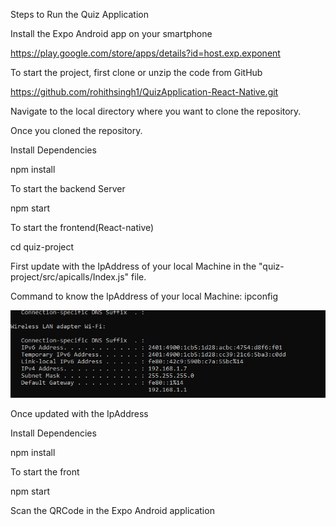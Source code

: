 Steps to Run the Quiz Application

Install the Expo Android app on your smartphone

https://play.google.com/store/apps/details?id=host.exp.exponent

To start the project, first clone or unzip the code from GitHub

https://github.com/rohithsingh1/QuizApplication-React-Native.git

Navigate to the local directory where you want to clone the repository.

Once you cloned the repository.

Install Dependencies

npm install

To start the backend Server

npm start

To start the frontend(React-native)

cd quiz-project

First update with the IpAddress of your local Machine in the "quiz-project/src/apicalls/Index.js" file.

Command to know the IpAddress of your local Machine: ipconfig

![alt text](image.png)

Once updated with the IpAddress

Install Dependencies

npm install

To start the front

npm start

Scan the QRCode in the Expo Android application